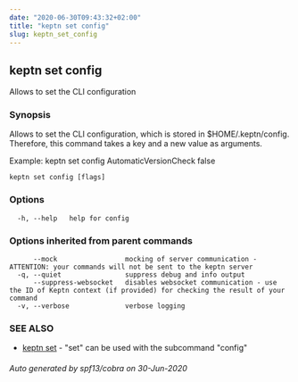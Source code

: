 ```yaml
---
date: "2020-06-30T09:43:32+02:00"
title: "keptn set config"
slug: keptn_set_config
---
```

## keptn set config

Allows to set the CLI configuration

### Synopsis

Allows to set the CLI configuration, which is stored in $HOME/.keptn/config.
Therefore, this command takes a key and a new value as arguments. 
	
Example:
	keptn set config AutomaticVersionCheck false

```
keptn set config [flags]
```

### Options

```
  -h, --help   help for config
```

### Options inherited from parent commands

```
      --mock                 mocking of server communication - ATTENTION: your commands will not be sent to the keptn server
  -q, --quiet                suppress debug and info output
      --suppress-websocket   disables websocket communication - use the ID of Keptn context (if provided) for checking the result of your command
  -v, --verbose              verbose logging
```

### SEE ALSO

* [keptn set](../keptn_set/)	 - "set" can be used with the subcommand "config"

###### Auto generated by spf13/cobra on 30-Jun-2020

